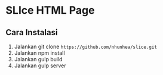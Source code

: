 # SLIce HTML Page

## Cara Instalasi
1. Jalankan git clone `https://github.com/nhunhea/slice.git`
2. Jalankan npm install
3. Jalankan gulp build
4. Jalankan gulp server
